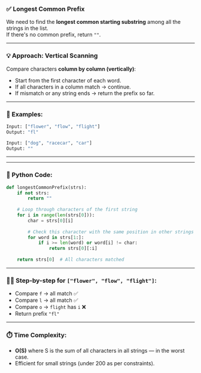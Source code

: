 ### ✅ Longest Common Prefix

We need to find the **longest common starting substring** among all the strings in the list.  
If there's no common prefix, return `""`.

---

### 💡 Approach: Vertical Scanning

Compare characters **column by column (vertically)**:
- Start from the first character of each word.
- If all characters in a column match → continue.
- If mismatch or any string ends → return the prefix so far.

---

### 🧪 Examples:

```python
Input: ["flower", "flow", "flight"]
Output: "fl"

Input: ["dog", "racecar", "car"]
Output: ""
```

---
---
### 🧠 Python Code:

```python
def longestCommonPrefix(strs):
    if not strs:
        return ""
    
    # Loop through characters of the first string
    for i in range(len(strs[0])):
        char = strs[0][i]
        
        # Check this character with the same position in other strings
        for word in strs[1:]:
            if i >= len(word) or word[i] != char:
                return strs[0][:i]
    
    return strs[0]  # All characters matched
```

---

### 🕵️‍♂️ Step-by-step for `["flower", "flow", "flight"]`:

- Compare `f` → all match ✅
- Compare `l` → all match ✅
- Compare `o` → `flight` has `i` ❌
- Return prefix `"fl"`

---

### ⏱️ Time Complexity:

- **O(S)** where S is the sum of all characters in all strings — in the worst case.
- Efficient for small strings (under 200 as per constraints).
